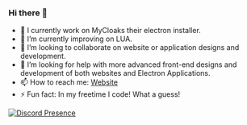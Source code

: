 ### Hi there 👋
- 🔭 I currently work on MyCloaks their electron installer.
- 🌱 I’m currently improving on LUA.
- 👯 I’m looking to collaborate on website or application designs and development.
- 🤔 I’m looking for help with more advanced front-end designs and development of both websites and Electron Applications.
- 📫 How to reach me: [Website](https://pottee.tk/)
- ⚡ Fun fact: In my freetime I code! What a guess!

[![Discord Presence](https://lanyard-profile-readme.vercel.app/api/422385906197200906)](https://pottee.tk/)
